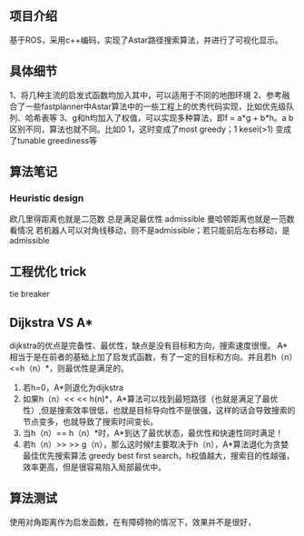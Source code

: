 
## 项目介绍
基于ROS，采用c++编码，实现了Astar路径搜索算法，并进行了可视化显示。
## 具体细节
1、将几种主流的启发式函数均加入其中，可以适用于不同的地图环境
2、参考融合了一些fastplanner中Astar算法中的一些工程上的优秀代码实现，比如优先级队列、哈希表等
3、g和h均加入了权值，可以实现多种算法，即f = a\*g + b\*h。a b区别不同，算法也就不同。比如0 1，这时变成了most greedy；1 kesei(>1) 变成了tunable greediness等

## 算法笔记

### Heuristic design
欧几里得距离也就是二范数  总是满足最优性 admissible
曼哈顿距离也就是一范数 看情况 若机器人可以对角线移动，则不是admissible；若只能前后左右移动，是admissible

## 工程优化 trick
tie breaker

## Dijkstra VS A*
dijkstra的优点是完备性、最优性，缺点是没有目标和方向，搜索速度很慢。
A*相当于是在前者的基础上加了启发式函数，有了一定的目标和方向。并且若h（n）<=h（n）\*，则最优性是满足的。

1. 若h=0，A*则退化为dijkstra
2. 如果h（n）<< << h(n)\*，A\*算法可以找到最短路径（也就是满足了最优性）,但是搜索效率很低，也就是目标导向性不是很强，这样的话会导致搜索的节点变多，也就导致了搜索时间变长。
3. 当h（n）== h（n）\*时，A\*到达了最优状态，最优性和快速性同时满足！
4. 若h（n）>> >> g（n），那么这时候f主要取决于h（n），A*算法退化为贪婪最佳优先搜索算法 greedy best first search。h权值越大，搜索目的性越强，效率更高，但是很容易陷入局部最优中。


## 算法测试
使用对角距离作为启发函数，在有障碍物的情况下，效果并不是很好，
